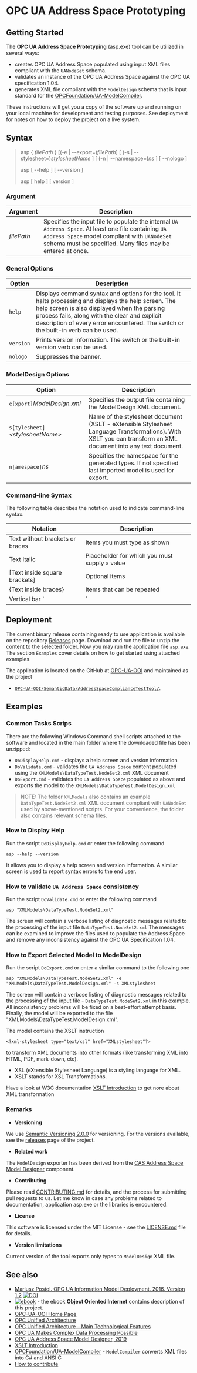 ﻿# OPC UA Address Space Prototyping

## Getting Started

The **OPC UA Address Space Prototyping** (asp.exe) tool can be utilized in several ways:

- creates OPC UA Address Space populated using input XML files compliant with the `UANodeSet` schema.
- validates an instance of the OPC UA Address Space against the OPC UA specification 1.04.
- generates XML file compliant with the `ModelDesign` schema that is input standard for the [OPCFoundation/UA-ModelCompiler][OPCFoundation/UA-ModelCompiler].

These instructions will get you a copy of the software up and running on your local machine for development and testing purposes. See deployment for notes on how to deploy the project on a live system.

## Syntax

> asp \{ *filePath* \} [(-e | --export=)*filePath*] [ (-s | --stylesheet=)*stylesheetName* ] [ (-n | --namespace=)*ns* ] [ --nologo ]
>
> asp [ --help ] [ --version ]
> 
> asp [ help ] [ version ]

### Argument

|Argument|Description|
|--------|-----------|
|*filePath*| Specifies the input file to populate the internal `UA Address Space`. At least one file containing `UA Address Space` model compliant with `UANodeSet` schema must be specified. Many files may be entered at once.

### General Options

|Option|Description|
|--------|-----------|
|`help`|Displays command syntax and options for the tool. It halts processing and displays the help screen. The help screen is also displayed when the parsing process fails, along with the clear and explicit description of every error encountered. The switch or the built-in verb can be used.|
|`version`|Prints version information. The switch or the built-in version verb can be used.|
|`nologo`|Suppresses the banner.|

### ModelDesign Options

|Option|Description|
|--------|-----------|
|`e[xport]`*ModelDesign.xml*| Specifies the output file containing the ModelDesign XML document.|
|`s[tylesheet]`*\<stylesheetName\>* |Name of the stylesheet document (XSLT - eXtensible Stylesheet Language Transformations). With XSLT you can transform an XML document into any text document.|
|`n[amespace]`*ns*| Specifies the namespace for the generated types. If not specified last imported model is used for export. 

### Command-line Syntax

The following table describes the notation used to indicate command-line syntax.

|Notation	| Description|
|-|-|
| Text without brackets or braces	|Items you must type as shown|
| Text Italic |Placeholder for which you must supply a value|
| \[Text inside square brackets\]	| Optional items|
| \{Text inside braces\}	|Items that can be repeated|
| Vertical bar `|`	|Separator for mutually exclusive items; choose one|

## Deployment

The current binary release containing ready to use application is available on the repository [Releases][OOI.Releases] page. Download and run the file to unzip the content to the selected folder. Now you may run the application file `asp.exe`. The section `Examples` cover details on how to get started using attached examples. 

The application is located on the GitHub at [OPC-UA-OOI][OPC-UA-OOI] and maintained as the project

-  [`OPC-UA-OOI/SemanticData/AddressSpaceComplianceTestTool/`](https://github.com/mpostol/OPC-UA-OOI/tree/master/SemanticData/AddressSpaceComplianceTestTool).

## Examples

### Common Tasks Scrips

There are the following Windows Command shell scripts attached to the software and located in the main folder where the downloaded file has been unzipped:

- `DoDisplayHelp.cmd` -  displays a help screen and version information
- `DoValidate.cmd` - validates the `UA Address Space` content populated using the `XMLModels\DataTypeTest.NodeSet2.xml` XML document
- `DoExport.cmd` - validates the `UA Address Space` populated as above and exports the model to the `XMLModels\DataTypeTest.ModelDesign.xml`

> NOTE: The folder `XMLModels` also contains an example `DataTypeTest.NodeSet2.xml` XML document compliant with `UANodeSet` used by above-mentioned scripts. For your convenience, the folder also contains relevant schema files.

### How to Display Help

Run the script `DoDisplayHelp.cmd` or enter the following command

```
asp --help --version
```
It allows you to display a help screen and version information. A similar screen is used to report syntax errors to the end user.

### How to validate `UA Address Space` consistency

Run the script `DoValidate.cmd` or enter the following command

```
asp "XMLModels\DataTypeTest.NodeSet2.xml"
```

The screen will contain a verbose listing of diagnostic messages related to the processing of the input file `DataTypeTest.NodeSet2.xml` The messages can be examined to improve the files used to populate the Address Space and remove any inconsistency against the OPC UA Specification 1.04.

### How to Export Selected Model to ModelDesign

Run the script `DoExport.cmd` or enter a similar command to the following one

```
asp "XMLModels\DataTypeTest.NodeSet2.xml" -e "XMLModels\DataTypeTest.ModelDesign.xml" -s XMLstylesheet
```

The screen will contain a verbose listing of diagnostic messages related to the processing of the input file - `DataTypeTest.NodeSet2.xml` in this example. All inconsistency problems will be fixed on a best-effort attempt basis. Finally, the model will be exported to the file "XMLModels\DataTypeTest.ModelDesign.xml".  

The model contains the XSLT instruction

```
<?xml-stylesheet type="text/xsl" href="XMLstylesheet"?>
```

to transform XML documents into other formats (like transforming XML into HTML, PDF, mark-down, etc).

- XSL (eXtensible Stylesheet Language) is a styling language for XML. 
- XSLT stands for XSL Transformations.

Have a look at W3C documentation [XSLT Introduction][XSLT Introduction] to get nore about XML transformation

### Remarks

- **Versioning**

We use [Semantic Versioning 2.0.0](http://semver.org/) for versioning. For the versions available, see the [releases][OOI.Releases] page of the project.

- **Related work**

The `ModelDesign` exporter has been derived from the [CAS Address Space Model Designer][CAS.ASMD] component.

- **Contributing**

Please read [CONTRIBUTING.md][CONTRIBUTING.md] for details, and the process for submitting pull requests to us. Let me know in case any problems related to documentation, application asp.exe or the libraries is encountered. 

- **License**

This software is licensed under the MIT License - see the [LICENSE.md][LICENSE.md] file for details. 

- **Version limitations**

Current version of the tool exports only types to `ModelDesign` XML file.

## See also

- [Mariusz Postol. OPC UA Information Model Deployment. 2016. Version 1.2][CAS.OPCUAIMD] [![DOI](https://zenodo.org/badge/DOI/10.5281/zenodo.2586616.svg)](https://doi.org/10.5281/zenodo.2586616)
- [![ebook](https://img.shields.io/badge/OOI-read_on_Gitbook-brightgreen.svg)](https://commsvr.gitbook.io/ooi) - the ebook **Object Oriented Internet** contains description of this project.
- [OPC-UA-OOI Home Page][OPC-UA-OOI]
- [OPC Unified Architecture][wordpress.opc-ua]
- [OPC Unified Architecture – Main Technological Features][wordpress.OPCUAMTF]
- [OPC UA Makes Complex Data Processing Possible][wordpress.OPCUACD]
- [OPC UA Address Space Model Designer, 2019][CAS.ASMD]
- [XSLT Introduction][XSLT Introduction]
- [OPCFoundation/UA-ModelCompiler] - `ModelCompiler` converts XML files into C# and ANSI C
- [How to contribute][CONTRIBUTING.md]

[CAS.OPCUAIMD]: http://www.commsvr.com/InternetDSL/commserver/P_DowloadCenter/P_Publications/20140301E_DeploymentInformationModel.pdf

[wordpress.opc-ua]: https://mpostol.wordpress.com/opc-ua/

[wordpress.OPCUAMTF]: https://mpostol.wordpress.com/2013/08/04/opc-unified-architecture-main-technological-features/

[wordpress.OPCUACD]:https://mpostol.wordpress.com/2014/05/08/opc-ua-makes-complex-data-access-possible/

[LICENSE.md]:https://github.com/mpostol/OPC-UA-OOI/blob/master/license.md

[CONTRIBUTING.md]:https://github.com/mpostol/OPC-UA-OOI/blob/master/CONTRIBUTING.md

[OPC-UA-OOI]:https://github.com/mpostol/OPC-UA-OOI

[OOI.Releases]:https://github.com/mpostol/OPC-UA-OOI/releases
[CAS.ASMD]: http://www.commsvr.com/Products/OPCUA/UAModelDesigner.aspx
[OPCFoundation/UA-ModelCompiler]:https://github.com/OPCFoundation/UA-ModelCompiler
[XSLT Introduction]:https://www.w3schools.com/xml/xsl_intro.asp

